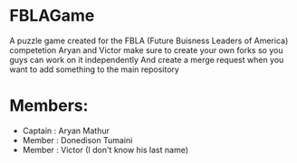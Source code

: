 # FBLAGame
A puzzle game created for the FBLA (Future Buisness Leaders of America) competetion
Aryan and Victor make sure to create your own forks so you guys can work on it independently
And create a merge request when you want to add something to the main repository

# Members:
* Captain : Aryan Mathur
* Member : Donedison Tumaini
* Member : Victor (I don't know his last name)
